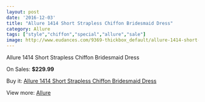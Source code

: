 ```yaml
---
layout: post
date: '2016-12-03'
title: "Allure 1414 Short Strapless Chiffon Bridesmaid Dress"
category: Allure 
tags: ["style","chiffon","special","allure","sale"]
image: http://www.eudances.com/9369-thickbox_default/allure-1414-short-strapless-chiffon-bridesmaid-dress.jpg
---
```

Allure 1414 Short Strapless Chiffon Bridesmaid Dress

On Sales: **$229.99**
<a href="https://www.eudances.com/en/allure/3126-allure-1414-short-strapless-chiffon-bridesmaid-dress.html"><amp-img layout="responsive" width="600" height="600" src="//www.eudances.com/9369-thickbox_default/allure-1414-short-strapless-chiffon-bridesmaid-dress.jpg" alt="Allure 1414 Short Strapless Chiffon Bridesmaid Dress 0" /></a>
<a href="https://www.eudances.com/en/allure/3126-allure-1414-short-strapless-chiffon-bridesmaid-dress.html"><amp-img layout="responsive" width="600" height="600" src="//www.eudances.com/9370-thickbox_default/allure-1414-short-strapless-chiffon-bridesmaid-dress.jpg" alt="Allure 1414 Short Strapless Chiffon Bridesmaid Dress 1" /></a>
<a href="https://www.eudances.com/en/allure/3126-allure-1414-short-strapless-chiffon-bridesmaid-dress.html"><amp-img layout="responsive" width="600" height="600" src="//www.eudances.com/9371-thickbox_default/allure-1414-short-strapless-chiffon-bridesmaid-dress.jpg" alt="Allure 1414 Short Strapless Chiffon Bridesmaid Dress 2" /></a>
<a href="https://www.eudances.com/en/allure/3126-allure-1414-short-strapless-chiffon-bridesmaid-dress.html"><amp-img layout="responsive" width="600" height="600" src="//www.eudances.com/9372-thickbox_default/allure-1414-short-strapless-chiffon-bridesmaid-dress.jpg" alt="Allure 1414 Short Strapless Chiffon Bridesmaid Dress 3" /></a>
<a href="https://www.eudances.com/en/allure/3126-allure-1414-short-strapless-chiffon-bridesmaid-dress.html"><amp-img layout="responsive" width="600" height="600" src="//www.eudances.com/9373-thickbox_default/allure-1414-short-strapless-chiffon-bridesmaid-dress.jpg" alt="Allure 1414 Short Strapless Chiffon Bridesmaid Dress 4" /></a>

Buy it: [Allure 1414 Short Strapless Chiffon Bridesmaid Dress](https://www.eudances.com/en/allure/3126-allure-1414-short-strapless-chiffon-bridesmaid-dress.html "Allure 1414 Short Strapless Chiffon Bridesmaid Dress")

View more: [Allure ](https://www.eudances.com/en/53-allure "Allure ")
